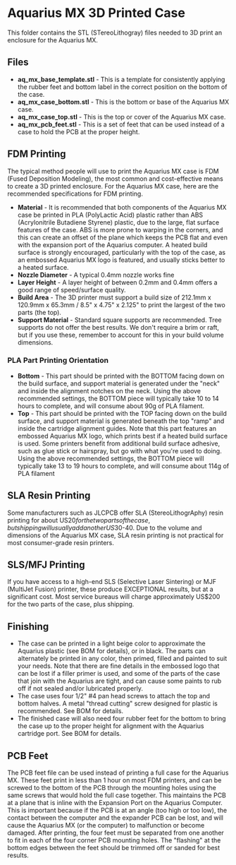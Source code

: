# Aquarius MX 3D Printed Case
This folder contains the STL (STereoLithogray) files needed to 3D print an enclosure for the Aquarius MX.

## Files
- **aq_mx_base_template.stl** - This is a template for consistently applying the rubber feet and bottom label in the correct position on the bottom of the case.
- **aq_mx_case_bottom.stl** - This is the bottom or base of the Aquarius MX case.
- **aq_mx_case_top.stl** - This is the top or cover of the Aquarius MX case.
- **aq_mx_pcb_feet.stl** - This is a set of feet that can be used instead of a case to hold the PCB at the proper height.

## FDM Printing
The typical method people will use to print the Aquarius MX case is FDM (Fused Deposition Modeling), the most common and cost-effective means to create a 3D printed enclosure. For the Aquarius MX case, here are the recommended specifications for FDM printing.

- **Material** - It is recommended that both components of the Aquarius MX case be printed in PLA (PolyLactic Acid) plastic rather than ABS (Acrylonitrile Butadiene Styrene) plastic, due to the large, flat surface features of the case. ABS is more prone to warping in the corners, and this can create an offset of the plane which keeps the PCB flat and even with the expansion port of the Aquarius computer. A heated build surface is strongly encouraged, particularly with the top of the case, as an embossed Aquarius MX logo is featured, and usually sticks better to a heated surface.
- **Nozzle Diameter** - A typical 0.4mm nozzle works fine
- **Layer Height** - A layer height of between 0.2mm and 0.4mm offers a good range of speed/surface quality.
- **Build Area** - The 3D printer must support a build size of 212.1mm x 120.9mm x 65.3mm / 8.5" x 4.75" x 2.125" to print the largest of the two parts (the top).
- **Support Material** - Standard square supports are recommended. Tree supports do not offer the best results. We don't require a brim or raft, but if you use these, remember to account for this in your build volume dimensions. 

### PLA Part Printing Orientation
- **Bottom** - This part should be printed with the BOTTOM facing down on the build surface, and support material is generated under the "neck" and inside the alignment notches on the neck. Using the above recommended settings, the BOTTOM piece will typically take 10 to 14 hours to complete, and will consume about 90g of PLA filament.
- **Top** - This part should be printed with the TOP facing down on the build surface, and support material is generated beneath the top "ramp" and inside the cartridge alignment guides. Note that this part features an embossed Aquarius MX logo, which prints best if a heated build surface is used. Some printers benefit from additional build surface adhesive, such as glue stick or hairspray, but go with what you're used to doing. Using the above recommended settings, the BOTTOM piece will typically take 13 to 19 hours to complete, and will consume about 114g of PLA filament

## SLA Resin Printing
Some manufacturers such as JLCPCB offer SLA (StereoLithogrAphy) resin printing for about US$20 for the two parts of the case, but shipping will usually add another US$30-40. Due to the volume and dimensions of the Aquarius MX case, SLA resin printing is not practical for most consumer-grade resin printers.

## SLS/MFJ Printing
If you have access to a high-end SLS (Selective Laser Sintering) or MJF (MultiJet Fusion) printer, these produce EXCEPTIONAL results, but at a significant cost. Most service bureaus will charge approximately US$200 for the two parts of the case, plus shipping.

## Finishing
- The case can be printed in a light beige color to approximate the Aquarius plastic (see BOM for details), or in black. The parts can alternately be printed in any color, then primed, filled and painted to suit your needs. Note that there are fine details in the embossed logo that can be lost if a filler primer is used, and some of the parts of the case that join with the Aquarius are tight, and can cause some paints to rub off if not sealed and/or lubricated properly.
- The case uses four 1/2" #4 pan head screws to attach the top and bottom halves. A metal "thread cutting" screw designed for plastic is recommended. See BOM for details.
- The finished case will also need four rubber feet for the bottom to bring the case up to the proper height for alignment with the Aquarius cartridge port. See BOM for details.

## PCB Feet
The PCB feet file can be used instead of printing a full case for the Aquarius MX. These feet print in less than 1 hour on most FDM printers, and can be screwed to the bottom of the PCB through the mounting holes using the same screws that would hold the full case together. This maintains the PCB at a plane that is inline with the Expansion Port on the Aquarius Computer. This is important because if the PCB is at an angle (too high or too low), the contact between the computer and the expander PCB can be lost, and will cause the Aquarius MX (or the computer) to malfunction or become damaged. After printing, the four feet must be separated from one another to fit in each of the four corner PCB mounting holes. The "flashing" at the bottom edges between the feet should be trimmed off or sanded for best results.
